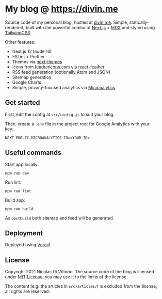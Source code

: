 # My blog @ https://divin.me

Source code of my personal blog, hosted at [divin.me](https://divin.me).
Simple, statically-rendered, built with the powerful combo of [Next.js](https://nextjs.org/) + [MDX](https://mdxjs.com/) and styled using [TailwindCSS](https://github.com/tailwindlabs/tailwindcss).

Other features:

- Next.js 12 (node 16)
- ESLint + Prettier
- Themes via [next-themes](https://github.com/pacocoursey/next-themes)
- Icons from [feathericons.com](https://feathericons.com/) via [react-feather](https://github.com/feathericons/react-feather)
- RSS feed generation (optionally Atom and JSON)
- Sitemap generation
- Google Charts
- Simple, privacy-focused analytics via [Micronalytics](https://microanalytics.io/)

## Get started

First, edit the config at `src/config.js` to suit your blog.

Then, create a `.env` file in the project root for Google Analytics with your key:

```
NEXT_PUBLIC_MICROANALYTICS_ID=<YOUR ID>
```

## Useful commands

Start app locally:

```
npm run dev
```

Run lint:

```
npm run lint
```

Build app:

```
npm run build
```

As `postbuild` both sitemap and feed will be generated.

## Deployment

Deployed using [Vercel](https://vercel.com/)

## License

Copyright 2021 Nicolas Di Vittorio.
The source code of the blog is licensed under [MIT License](https://opensource.org/licenses/MIT), you may use it to the limits of the license.

The content (e.g. the articles in `src/articles/`) is excluded from the license, all rights are reserved.
